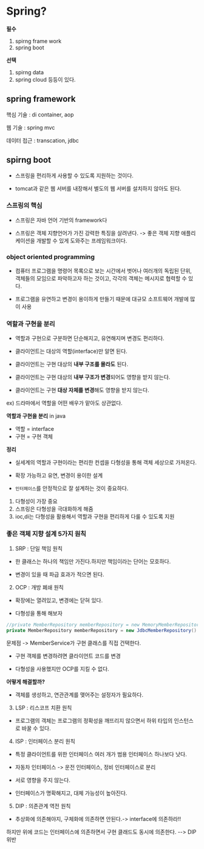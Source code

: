 # Spring?

**필수**

1. spirng frame work
2. spring boot

**선택**

1. spirng data
2. spring cloud  등등이 있다.

 
 ## spring framework

 핵심 기술 : di container, aop

 웹 기술 : spring mvc

 데이터 접근 : transcation, jdbc


 ## spirng boot

 * 스프링을 편리하게 사용할 수 있도록 지원하는 것이다.

 * tomcat과 같은 웹 서버를 내장해서 별도의 웹 서버를 설치하지 않아도 된다.

### 스프링의 핵심

* 스프링은 자바 언어 기반의 framework다

* 스프링은 객체 지향언어가 가진 강력한 특징을 살려낸다. -> 좋은 객체 지향 애플리케이션을 개발할 수 있게 도와주는 프레임워크이다.


### object oriented programming

* 컴퓨터 프로그램을 명령어 목록으로 보는 시간에서 벗어나 여러개의 독립된 단위, 객체들의 모임으로 파악하고자 하는 것이고, 각각의 객체는 메시지로 협력할 수 있다.

* 프로그램을 유연하고 변경이 용이하게 만들기 때문에 대규모 소프트웨어 개발에 많이 사용


### 역할과 구현을 분리

* 역할과 구현으로 구분하면 단순해지고, 유연해지며 변경도 편리하다.

* 클라이언트는 대상의 역할(interface)만 알면 된다.

* 클라이언트는 구현 대상의 **내부 구조를 몰라도** 된다.

* 클라이언트는 구현 대상의 **내부 구조가 변경**되어도 영향을 받지 않는다.

* 클라이언트는 구현 **대상 자체를 변경**해도 영향을 받지 않는다.

ex) 드라마에서 역할을 어떤 배우가 맡아도 상관없다.


**역할과 구현을 분리**
in java

* 역할 = interface
* 구현 = 구현 객체

**정리**

* 실세계의 역할과 구현이라는 편리한 컨셉을 다형성을 통해 객체 세상으로 가져온다.

* 확장 가능하고 유연, 변경이 용이한 설계

* `인터페이스`를 안정적으로 잘 설계하는 것이 중요하다.

1. 다형성이 가장 중요
2. 스프링은 다형성을 극대화하게 해줌
3. ioc,di는 다형성을 활용해서 역할과 구현을 편리하게 다룰 수 있도록 지원


### 좋은 객체 지향 설계 5가지 원칙

1. SRP : 단일 책임 원칙

* 한 클래스는 하나의 책임만 가진다.하지만 책임이라는 단어는 모호하다.

* 변경이 있을 때 파급 효과가 적으면 된다.

2. OCP : 개방 폐쇄 원칙

* 확장에는 열려있고, 변경에는 닫혀 있다.

* 다형성을 통해 해보자

~~~java
//private MemberRepository memberRepository = new MemoryMemberRepository();
private MemberRepository memberRepository = new JdbcMemberRepository()
~~~

문제점 -> MemberService가 구현 클래스를 직접 건택한다.

* 구현 객체를 변경하려면 클라이언트 코드를 변경

* 다형성을 사용했지만 OCP를 지킬 수 없다.

**어떻게 해결할까?**

* 객체를 생성하고, 연관관계를 맺어주는 설정자가 필요하다.


3. LSP : 리스코프 치환 원칙

* 프로그램의 객체는 프로그램의 정확성을 깨뜨리지 않으면서 하위 타입의 인스턴스로 바꿀 수 있다.

4. ISP : 인터페이스 분리 원칙

* 특정 클라이언트를 위한 인터페이스 여러 개가 범용 인터페이스 하나보다 낫다.

* 자동차 인터페이스 -> 운전 인터페이스, 정비 인터페이스로 분리

* 서로 영향을 주지 않는다.

* 인터페이스가 명확해지고, 대체 가능성이 높아진다.

5. DIP : 의존관계 역전 원칙

* 추상화에 의존해야지, 구체화에 의존하면 안된다.-> interface에 의존하라!!

하지만 위에 코드는 인터페이스에 의존하면서 구현 클래드도 동시에 의존한다. --> DIP 위반